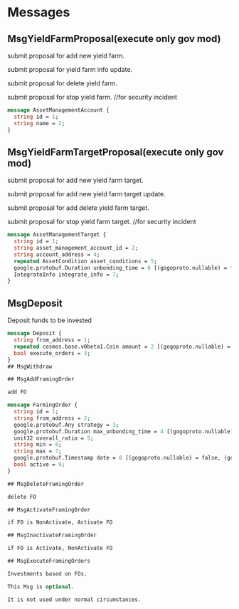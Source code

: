 # Messages

## MsgYieldFarmProposal(execute only gov mod)

submit proposal for add new yield farm.

submit proposal for yield farm info update.

submit proposal for delete yield farm.

submit proposal for stop yield farm. //for security incident

```protobuf
message AssetManagementAccount {
  string id = 1;
  string name = 2;
}
```

## MsgYieldFarmTargetProposal(execute only gov mod)

submit proposal for add new yield farm target.

submit proposal for add new yield farm target update.

submit proposal for add delete yield farm target.

submit proposal for stop yield farm target.  //for security incident  

```protobuf
message AssetManagementTarget {
  string id = 1;
  string asset_management_account_id = 2;
  string account_address = 4;
  repeated AssetCondition asset_conditions = 5;
  google.protobuf.Duration unbonding_time = 6 [(gogoproto.nullable) = false, (gogoproto.stdduration) = true];
  IntegrateInfo integrate_info = 7;
}
```

## MsgDeposit

Deposit funds to be invested

```protobuf
message Deposit {
  string from_address = 1;
  repeated cosmos.base.v0beta1.Coin amount = 2 [(gogoproto.nullable) = false];
  bool execute_orders = 3;
}
## MsgWithdraw

## MsgAddFramingOrder

add FO

message FarmingOrder {
  string id = 1;
  string from_address = 2;
  google.protobuf.Any strategy = 3;
  google.protobuf.Duration max_unbonding_time = 4 [(gogoproto.nullable) = true, (gogoproto.stdduration) = true];
  unit32 overall_ratio = 5;
  string min = 6;
  string max = 7;
  google.protobuf.Timestamp date = 8 [(gogoproto.nullable) = false, (gogoproto.stdtime) = true];
  bool active = 9;
}

## MsgDeleteFramingOrder

delete FO

## MsgActivateFramingOrder

if FO is NonActivate, Activate FO

## MsgInactivateFramingOrder

if FO is Activate, NonActivate FO

## MsgExecuteFramingOrders

Investments based on FOs.

This Msg is optional.

It is not used under normal circumstances.
